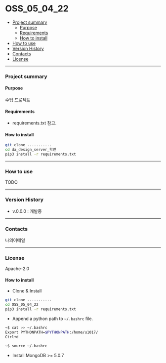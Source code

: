 # OSS_05_04_22
- [Project summary](#da-design-server)
  - [Purpose](#purpose)
  - [Requirements](#requirements)
  - [How to install](#how-to-install)
- [How to use](#how-to-use)
- [Version History](#version-history)
- [Contacts](#contacts)
- [License](#license)

---

### Project summary

#### Purpose

수업 프로젝트

#### Requirements

* requirements.txt 참고.

#### How to install

```sh
git clone ...........
cd da_design_server_학번
pip3 install -r requirements.txt
```


---

### How to use

TODO

---

### Version History

* v.0.0.0 : 개발중

---

### Contacts

나의이메일

---

### License

Apache-2.0

#### How to install

* Clone & Install

```sh
git clone ...........
cd OSS_05_04_22
pip3 install -r requirements.txt
```

* Append a python path to `~/.bashrc` file.

```sh
~$ cat >> ~/.bashrc
Export PYTHONPATH=$PYTHONPATH:/home/u1017/
Ctrl+d

~$ source ~/.bashrc
```

* Install MongoDB >= 5.0.7

